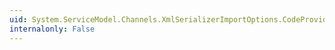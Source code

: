 ```yaml
---
uid: System.ServiceModel.Channels.XmlSerializerImportOptions.CodeProvider
internalonly: False
---
```

